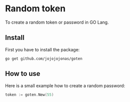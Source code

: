 # Random token
To create a random token or password in GO Lang.

## Install
First you have to install the package:
```console
go get github.com/jojojojonas/goten
```

## How to use
Here is a small example how to create a random password:
```go
token := goten.New(55)
```

